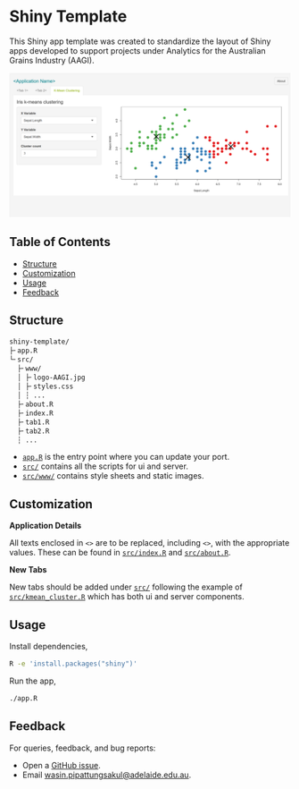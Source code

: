 # Shiny Template

This Shiny app template was created to standardize the layout of Shiny apps developed to support projects under
Analytics for the Australian Grains Industry (AAGI).

![Example][example]

## Table of Contents
<!-- vim-markdown-toc GFM -->

* [Structure](#structure)
* [Customization](#customization)
* [Usage](#usage)
* [Feedback](#feedback)

<!-- vim-markdown-toc -->

## Structure

```
shiny-template/
├╴app.R
└╴src/
  ├╴www/
  │ ├╴logo-AAGI.jpg
  │ ├╴styles.css
  │ ┆ ...
  ├╴about.R
  ├╴index.R
  ├╴tab1.R
  ├╴tab2.R
  ┆ ...
```

- [`app.R`][app] is the entry point where you can update your port.
- [`src/`][src] contains all the scripts for ui and server.
- [`src/www/`][www] contains style sheets and static images.

## Customization

**Application Details**

All texts enclosed in `<>` are to be replaced, including `<>`, with the appropriate values. These can be found
in [`src/index.R`][index] and [`src/about.R`][about].

**New Tabs**

New tabs should be added under [`src/`][src] following the example of [`src/kmean_cluster.R`][kmean] which has
both ui and server components.

## Usage

Install dependencies,

```sh
R -e 'install.packages("shiny")'
```

Run the app,

```sh
./app.R
```

## Feedback

For queries, feedback, and bug reports:

- Open a [GitHub issue][github-issue].
- Email [wasin.pipattungsakul@adelaide.edu.au][email].

<!--internal-->

[app]: ./app.R
[about]: ./src/about.R
[index]: ./src/index.R
[kmean]: ./src/kmean_cluster.R
[src]: ./src
[www]: ./src/www
[example]: ./assets/example.png

<!--external-->

[github-issue]: https://github.com/AAGI-AUS/shiny-template/issues/new
[email]: mailto:wasin.pipattungsakul@adelaide.edu.au?subject=Shiny%20Template%20Support

